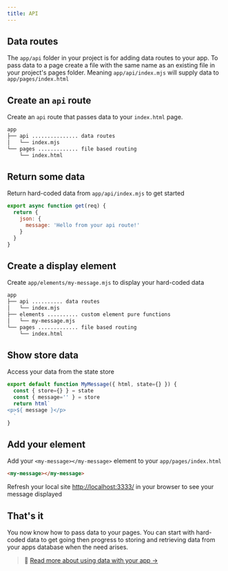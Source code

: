 ```yaml
---
title: API
---
```


## Data routes
The `app/api` folder in your project is for adding data routes to your app.
To pass data to a page create a file with the same name as an existing file in your project's pages folder. Meaning `app/api/index.mjs` will supply data to `app/pages/index.html`

## Create an `api` route
Create an `api` route that passes data to your `index.html` page.
```bash
app
├── api ............... data routes
│   └── index.mjs
└── pages ............. file based routing
    └── index.html
```

## Return some data
Return hard-coded data from `app/api/index.mjs` to get started
```javascript
export async function get(req) {
  return {
    json: {
      message: 'Hello from your api route!'
    }
  }
}
```

## Create a display element
Create `app/elements/my-message.mjs` to display your hard-coded data
```bash
app
├── api .......... data routes
│   └── index.mjs
├── elements .......... custom element pure functions
│   └── my-message.mjs
└── pages ............. file based routing
    └── index.html
```

## Show store data
Access your data from the state store
```javascript
export default function MyMessage({ html, state={} }) {
  const { store={} } = state
  const { message='' } = store
  return html`
<p>${ message }</p>
  `
}
```

## Add your element
Add your `<my-message></my-message>` element to your `app/pages/index.html`
```html
<my-message></my-message>
```

Refresh your local site [http://localhost:3333/](http://localhost:3333/) in your browser to see your message displayed

## That's it
You now know how to pass data to your pages. You can start with hard-coded data to get going then progress to storing and retrieving data from your apps database when the need arises.

> 💾  [ Read more about using data with your app → ](/docs/learn/practices/api-routes)



